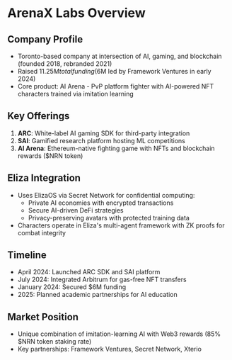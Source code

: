 # ArenaX Labs Overview

## Company Profile
- Toronto-based company at intersection of AI, gaming, and blockchain (founded 2018, rebranded 2021)
- Raised $11.25M total funding ($6M led by Framework Ventures in early 2024)
- Core product: AI Arena - PvP platform fighter with AI-powered NFT characters trained via imitation learning

## Key Offerings
1. **ARC**: White-label AI gaming SDK for third-party integration
2. **SAI**: Gamified research platform hosting ML competitions
3. **AI Arena**: Ethereum-native fighting game with NFTs and blockchain rewards ($NRN token)

## Eliza Integration
- Uses ElizaOS via Secret Network for confidential computing:
  - Private AI economies with encrypted transactions
  - Secure AI-driven DeFi strategies
  - Privacy-preserving avatars with protected training data
- Characters operate in Eliza's multi-agent framework with ZK proofs for combat integrity

## Timeline
- April 2024: Launched ARC SDK and SAI platform
- July 2024: Integrated Arbitrum for gas-free NFT transfers
- January 2024: Secured $6M funding
- 2025: Planned academic partnerships for AI education

## Market Position
- Unique combination of imitation-learning AI with Web3 rewards (85% $NRN token staking rate)
- Key partnerships: Framework Ventures, Secret Network, Xterio
